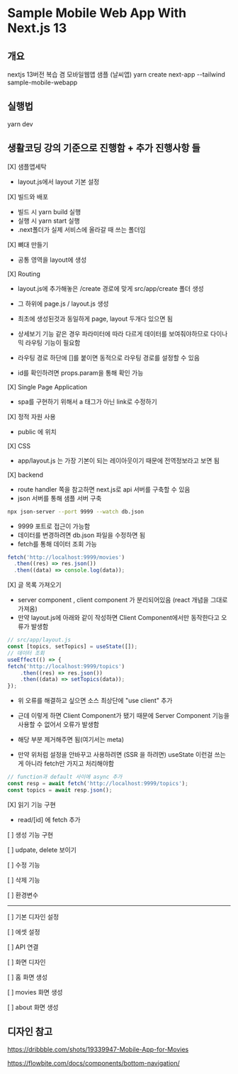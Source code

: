 # Sample Mobile Web App With Next.js 13

## 개요

nextjs 13버전 복습 겸 모바일웹앱 샘플 (날씨앱)
yarn create next-app --tailwind sample-mobile-webapp

## 실행법

yarn dev

## 생활코딩 강의 기준으로 진행함 + 추가 진행사항 들

[X] 샘플앱세탁

- layout.js에서 layout 기본 설정

[X] 빌드와 배포

- 빌드 시 yarn build 실행
- 실행 시 yarn start 실행
- .next폴더가 실제 서비스에 올라갈 때 쓰는 폴더임

[X] 뼈대 만들기

- 공통 영역을 layout에 생성

[X] Routing

- layout.js에 추가해놓은 /create 경로에 맞게 src/app/create 폴더 생성
- 그 하위에 page.js / layout.js 생성
- 최초에 생성된것과 동일하게 page, layout 두개다 있으면 됨

- 상세보기 기능 같은 경우 파라미터에 따라 다르게 데이터를 보여줘야하므로 다이나믹 라우팅 기능이 필요함
- 라우팅 경로 하단에 []를 붙이면 동적으로 라우팅 경로를 설정할 수 있음
- id를 확인하려면 props.param을 통해 확인 가능

[X] Single Page Application

- spa를 구현하기 위해서 a 태그가 아닌 link로 수정하기

[X] 정적 자원 사용

- public 에 위치

[X] CSS

- app/layout.js 는 가장 기본이 되는 레이아웃이기 때문에 전역정보라고 보면 됨

[X] backend

- route handler 쪽을 참고하면 next.js로 api 서버를 구축할 수 있음
- json 서버를 통해 샘플 서버 구축

```bash
npx json-server --port 9999 --watch db.json
```

- 9999 포트로 접근이 가능함
- 데이터를 변경하려면 db.json 파일을 수정하면 됨
- fetch를 통해 데이터 조회 가능

```js
fetch('http://localhost:9999/movies')
  .then((res) => res.json())
  .then((data) => console.log(data));
```

[X] 글 목록 가져오기

- server component , client component 가 분리되어있음 (react 개념을 그대로 가져옴)
- 만약 layout.js에 아래와 같이 작성하면 Client Component에서만 동작한다고 오류가 발생함

```js
// src/app/layout.js
const [topics, setTopics] = useState([]);
// 데이터 조회
useEffect(() => {
fetch('http://localhost:9999/topics')
    .then((res) => res.json())
    .then((data) => setTopics(data));
});
```

- 위 오류를 해결하고 싶으면 소스 최상단에 "use client" 추가
- 근데 이렇게 하면 Client Component가 됐기 때문에 Server Component 기능을 사용할 수 없어서 오류가 발생함
- 해당 부분 제거해주면 됨(여기서는 meta)

- 만약 위처럼 설정을 안바꾸고 사용하려면 (SSR 을 하려면) useState 이런걸 쓰는게 아니라 fetch만 가지고 처리해야함

```js
// function과 default 사이에 async 추가
const resp = await fetch('http://localhost:9999/topics');
const topics = await resp.json();
```

[X] 읽기 기능 구현

- read/[id] 에 fetch 추가

[ ] 생성 기능 구현

[ ] udpate, delete 보이기

[ ] 수정 기능

[ ] 삭제 기능

[ ] 환경변수

---

[ ] 기본 디자인 설정

[ ] 에셋 설정

[ ] API 연결

[ ] 화면 디자인

[ ] 홈 화면 생성

[ ] movies 화면 생성

[ ] about 화면 생성

## 디자인 참고

<https://dribbble.com/shots/19339947-Mobile-App-for-Movies>

<https://flowbite.com/docs/components/bottom-navigation/>
